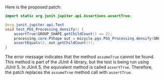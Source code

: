 Here is the proposed patch:

```java
import static org.junit.jupiter.api.Assertions.assertTrue;

@org.junit.jupiter.api.Test
void test_PGS_Processing_densify() {
    assertTrue(GROUP_SHAPE.getChildCount() == 2);
    processing.core.PShape out = micycle.pgs.PGS_Processing.densify(GROUP_SHAPE, 1);
    assertEquals(2, out.getChildCount());
}
```

The error message indicates that the method `assumeTrue` cannot be found. This method is part of the JUnit 4 library, but the test is being run using JUnit 5. In JUnit 5, the equivalent method is called `assertTrue`. Therefore, the patch replaces the `assumeTrue` method call with `assertTrue`.